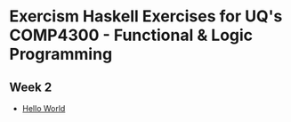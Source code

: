 # Exercism Haskell Exercises for UQ's COMP4300 - Functional & Logic Programming

## Week 2

- [Hello World](https://exercism.org/tracks/haskell/exercises/hello-world)
